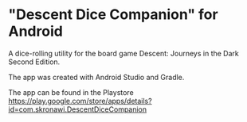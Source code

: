 # "Descent Dice Companion" for Android

A dice-rolling utility for the board game Descent: Journeys in the Dark Second Edition.

The app was created with Android Studio and Gradle. 

The app can be found in the Playstore https://play.google.com/store/apps/details?id=com.skronawi.DescentDiceCompanion
